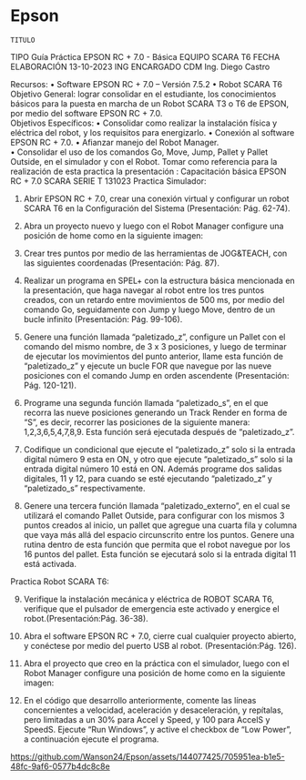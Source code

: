 # Epson

 
	TITULO 
TIPO 	Guía Práctica EPSON RC + 7.0 - Básica 
EQUIPO 	SCARA T6 
FECHA ELABORACIÓN 	13-10-2023 
ING ENCARGADO CDM 	Ing. Diego Castro 
 
Recursos: 
•	Software EPSON RC + 7.0 – Versión 7.5.2 
•	Robot SCARA T6 
Objetivo General:  lograr consolidar en el estudiante, los conocimientos básicos para la puesta en marcha de un Robot SCARA T3 o T6 de EPSON, por medio del software EPSON RC + 7.0.  
Objetivos Específicos: 
•	Consolidar como realizar la instalación física y eléctrica del robot, y los requisitos para energizarlo. 
•	Conexión al software EPSON RC + 7.0. 
•	Afianzar manejo del Robot Manager.  
•	Consolidar el uso de los comandos Go, Move, Jump, Pallet y Pallet Outside, en el simulador y con el Robot. 
Tomar como referencia para la realización de esta practica la presentación : 
Capacitación básica EPSON RC + 7.0 SCARA SERIE T 131023 
Practica Simulador: 
1.	Abrir EPSON RC + 7.0, crear una conexión virtual y configurar un robot SCARA T6 en la 
Configuración del Sistema (Presentación: Pág. 62-74). 
 
  
 
 
2.	Abra un proyecto nuevo y luego con el Robot Manager configure una posición de home como en la siguiente imagen: 
 
   
3.	Crear tres puntos por medio de las herramientas de JOG&TEACH, con las siguientes coordenadas (Presentación: Pág. 87). 
 
   
4.	Realizar un programa en SPEL+ con la estructura básica mencionada en la presentación, que haga navegar al robot entre los tres puntos creados, con un retardo entre movimientos de 500 ms,  por medio del comando Go, seguidamente con Jump y luego Move, dentro de un bucle infinito (Presentación: Pág. 99-106).  
 
   
 
 
 
 
5.	Genere una función llamada “paletizado_z”, configure un Pallet con el comando del mismo nombre, de 3 x 3 posiciones, y luego de terminar de ejecutar los movimientos del punto anterior, llame esta función de “paletizado_z” y ejecute un bucle FOR que navegue por las nueve posiciones con el comando Jump en orden ascendente (Presentación: Pág. 120-121). 
 
6.	Programe una segunda función llamada “paletizado_s”, en el que recorra las nueve posiciones generando un Track Render en forma de “S”, es decir, recorrer las posiciones de la siguiente manera: 1,2,3,6,5,4,7,8,9. Esta función será ejecutada después de “paletizado_z”. 
 
 
7.	Codifique un condicional que ejecute el “paletizado_z” solo si la entrada digital número 9 esta en ON, y otro que ejecute “paletizado_s” solo si la entrada digital número 10 está en ON. Además programe dos salidas digitales, 11 y 12, para cuando se esté ejecutando  “paletizado_z” y “paletizado_s” respectivamente. 
 
	 	 
 
 
8.	Genere una tercera función llamada “paletizado_externo”, en el cual se utilizará el comando Pallet Outside, para configurar con los mismos 3 puntos creados al inicio, un pallet que agregue una cuarta fila y columna que vaya más allá del espacio circunscrito entre los puntos. Genere una rutina dentro de esta función que permita que el robot navegue por los 16 puntos del pallet. Esta función se ejecutará solo si la entrada digital 11 está activada. 
 
 
Practica Robot SCARA T6: 

9.	Verifique la instalación mecánica y eléctrica de ROBOT SCARA T6, verifique que el pulsador de emergencia este activado y energice el robot.(Presentación:Pág. 36-38).

10.	Abra el software EPSON RC + 7.0, cierre cual cualquier proyecto abierto, y conéctese por medio del puerto USB al robot. (Presentación:Pág. 126). 
11.	Abra el proyecto que creo en la práctica con el simulador, luego con el Robot Manager configure una posición de home como en la siguiente imagen:
 
12.	En el código que desarrollo anteriormente, comente las líneas concernientes a velocidad, aceleración y desaceleración, y repítalas, pero limitadas a un 30% para Accel y Speed, y 100 para AccelS y SpeedS. Ejecute “Run Windows”, y active el checkbox de “Low Power”, a continuación ejecute el programa.  
 




https://github.com/Wanson24/Epson/assets/144077425/705951ea-b1e5-48fc-9af6-0577b4dc8c8e

